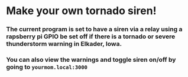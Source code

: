 # Make your own tornado siren!

### The current program is set to have a siren via a relay using a rapsberry pi GPIO be set off if there is a tornado or severe thunderstorm warning in Elkader, Iowa.

### You can also view the warnings and toggle siren on/off by going to `yourmom.local:3000`
